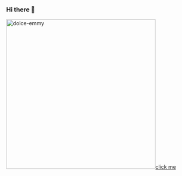 ### Hi there 👋

<!--
**dolce-emmy/dolce-emmy** is a ✨ _special_ ✨ repository because its `README.md` (this file) appears on your GitHub profile.

Here are some ideas to get you started:

- 🔭 I’m currently working on Personal web projects to apply and improve my skills.
- 🌱 I’m currently learning ...
- 👯 I’m looking to collaborate on Open-source projects related to web development
- 🤔 I’m looking for help with ...
- 💬 Ask me about HTML, CSS, Tailwind CSS, SCSS, JavaScript, React.js, Express.js, Node.js, and MongoDB.
- 📫 How to reach me: ...
- 😄 Pronouns: ...
- ⚡ Fun fact: I love video gaming, and God of War is my all-time favorite game so far!
-->

<a href="dolce-emmy"><img src="https://api.daily.dev/devcards/7214629a125642478ad7b31f45f47a20.png?r=gq4" width="400" alt="dolce-emmy"/>click me</a>
